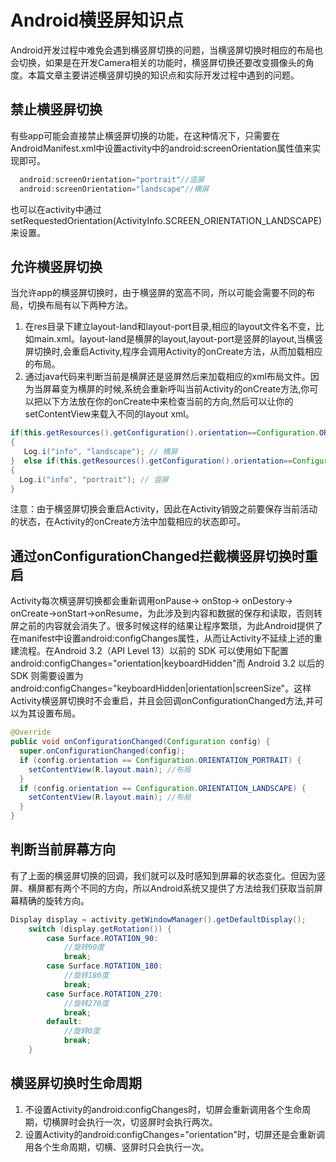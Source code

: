
# Android横竖屏知识点
Android开发过程中难免会遇到横竖屏切换的问题，当横竖屏切换时相应的布局也会切换，如果是在开发Camera相关的功能时，横竖屏切换还要改变摄像头的角度。本篇文章主要讲述横竖屏切换的知识点和实际开发过程中遇到的问题。
<!--more-->
## 禁止横竖屏切换
有些app可能会直接禁止横竖屏切换的功能，在这种情况下，只需要在AndroidManifest.xml中设置activity中的android:screenOrientation属性值来实现即可。

```java
  android:screenOrientation="portrait"//竖屏
  android:screenOrientation="landscape"//横屏
```
也可以在activity中通过setRequestedOrientation(ActivityInfo.SCREEN_ORIENTATION_LANDSCAPE)来设置。

## 允许横竖屏切换
当允许app的横竖屏切换时，由于横竖屏的宽高不同，所以可能会需要不同的布局，切换布局有以下两种方法。

1. 在res目录下建立layout-land和layout-port目录,相应的layout文件名不变，比如main.xml。layout-land是横屏的layout,layout-port是竖屏的layout,当横竖屏切换时,会重启Activity,程序会调用Activity的onCreate方法，从而加载相应的布局。
2. 通过java代码来判断当前是横屏还是竖屏然后来加载相应的xml布局文件。因为当屏幕变为横屏的时候,系统会重新呼叫当前Activity的onCreate方法,你可以把以下方法放在你的onCreate中来检查当前的方向,然后可以让你的setContentView来载入不同的layout xml。
```java
if(this.getResources().getConfiguration().orientation==Configuration.ORIENTATION_LANDSCAPE)
{  
   Log.i("info", "landscape"); // 横屏
}  else if(this.getResources().getConfiguration().orientation==Configuration.ORIENTATION_PORTRAIT)
{  
  Log.i("info", "portrait"); // 竖屏
}
```

注意：由于横竖屏切换会重启Activity，因此在Activity销毁之前要保存当前活动的状态，在Activity的onCreate方法中加载相应的状态即可。

## 通过onConfigurationChanged拦截横竖屏切换时重启
Activity每次横竖屏切换都会重新调用onPause-> onStop-> onDestory-> onCreate->onStart->onResume，为此涉及到内容和数据的保存和读取，否则转屏之前的内容就会消失了。很多时候这样的结果让程序繁琐，为此Android提供了在manifest中设置android:configChanges属性，从而让Activity不延续上述的重建流程。在Android 3.2（API Level 13）以前的 SDK 可以使用如下配置android:configChanges="orientation|keyboardHidden"而 Android 3.2 以后的 SDK 则需要设置为android:configChanges="keyboardHidden|orientation|screenSize"。这样Activity横竖屏切换时不会重启，并且会回调onConfigurationChanged方法,并可以为其设置布局。

```java
@Override
public void onConfigurationChanged(Configuration config) {
  super.onConfigurationChanged(config);
  if (config.orientation == Configuration.ORIENTATION_PORTRAIT) {
    setContentView(R.layout.main); //布局
  }
  if (config.orientation == Configuration.ORIENTATION_LANDSCAPE) {
    setContentView(R.layout.main); //布局
  }
}
```

## 判断当前屏幕方向
有了上面的横竖屏切换的回调，我们就可以及时感知到屏幕的状态变化。但因为竖屏、横屏都有两个不同的方向，所以Android系统又提供了方法给我们获取当前屏幕精确的旋转方向。
```java
Display display = activity.getWindowManager().getDefaultDisplay();
    switch (display.getRotation()) {
        case Surface.ROTATION_90:
            //旋转90度
            break;
        case Surface.ROTATION_180:
            //旋转180度
            break;
        case Surface.ROTATION_270:
            //旋转270度
            break;
        default:
            //旋转0度
            break;
    }
```
## 横竖屏切换时生命周期
1. 不设置Activity的android:configChanges时，切屏会重新调用各个生命周期，切横屏时会执行一次，切竖屏时会执行两次。
2. 设置Activity的android:configChanges="orientation"时，切屏还是会重新调用各个生命周期，切横、竖屏时只会执行一次。
